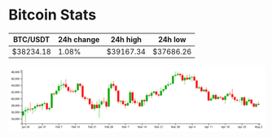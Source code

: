 # Bitcoin Stats

BTC/USDT|24h change|24h high|24h low|
|---|---|---|---|
|$38234.18|1.08%|$39167.34|$37686.26|

<img src="./chart.svg">

